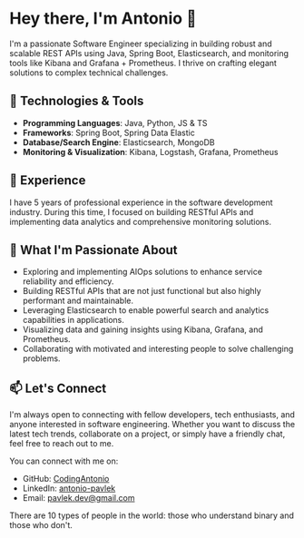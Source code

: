 # Hey there, I'm Antonio 👋

I'm a passionate Software Engineer specializing in building robust and scalable REST APIs using Java, Spring Boot, Elasticsearch, and monitoring tools like Kibana and Grafana + Prometheus. I thrive on crafting elegant solutions to complex technical challenges.

## 🔧 Technologies & Tools

- **Programming Languages**: Java, Python, JS & TS
- **Frameworks**: Spring Boot, Spring Data Elastic
- **Database/Search Engine**: Elasticsearch, MongoDB
- **Monitoring & Visualization**: Kibana, Logstash, Grafana, Prometheus

## 💼 Experience

I have 5 years of professional experience in the software development industry. During this time, I focused on building RESTful APIs and implementing data analytics and comprehensive monitoring solutions.

## 🌟 What I'm Passionate About
- Exploring and implementing AIOps solutions to enhance service reliability and efficiency.
- Building RESTful APIs that are not just functional but also highly performant and maintainable.
- Leveraging Elasticsearch to enable powerful search and analytics capabilities in applications.
- Visualizing data and gaining insights using Kibana, Grafana, and Prometheus.
- Collaborating with motivated and interesting people to solve challenging problems.

## 📫 Let's Connect

I'm always open to connecting with fellow developers, tech enthusiasts, and anyone interested in software engineering. Whether you want to discuss the latest tech trends, collaborate on a project, or simply have a friendly chat, feel free to reach out to me.

You can connect with me on:

- GitHub: [CodingAntonio](https://github.com/CodingAntonio)
- LinkedIn: [antonio-pavlek](https://www.linkedin.com/in/antonio-pavlek)
- Email: [pavlek.dev@gmail.com](mailto:pavlek.dev@gmail.com)

There are 10 types of people in the world: those who understand binary and those who don't.
